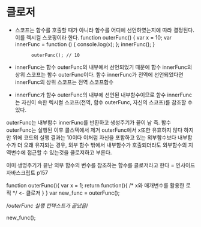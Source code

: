 # 클로저 

- 스코프는 함수를 호출할 때가 아니라 함수를 어디에 선언하였는지에 따라 결정된다.  이를 렉시컬 스코핑이라 한다. 
        function outerFunc() {
            var x = 10;
            var innerFunc = function () { console.log(x); };
             innerFunc();
        }

            outerFunc(); // 10

- innerFunc는 함수 outerFunc의 내부에서 선언되었기 때문에 함수 innerFunc의 상위 스코프는 함수 outerFunc이다. 함수 innerFunc가 전역에 선언되었다면 innerFunc의 상위 스코프는 전역 스코프함수 
- innerFunc가 함수 outerFunc의 내부에 선언된 내부함수이므로 함수 innerFunc는 자신이 속한 렉시컬 스코프(전역, 함수 outerFunc, 자신의 스코프)를 참조할 수 있다. 

outerFunc는 내부함수 innerFunc를 반환하고 생성주기가 끝이 남 즉. 함수 outerFunc는 실행된 이후 콜스텍에서 제거 outerFunc에서 x또한 유효하지 않다
하지만 위에 코드의 실행 결과는 10이다 
이처럼 자신을 포함하고 있는 외부함수보다 내부함수가 더 오래 유지되는 경우, 외부 함수 밖에서 내부함수가 호출되더라도 외부함수의 지역변수에 접근할 수 있는것을 클로저하고 부른다.

이미 생명주기가 끝난 외부 함수의 변수를 참조하는 함수를 클로저라고 한다 = 인사이드 자바스크립트 p157

function outerFunc(){
    var x = 1;
    return function(){
        /*  x와 매개변수를 활용한 로직 */ <- 클로저
    }
}
var new_func = outerFunc();

/*outerFunc 실행 컨텍스트가 끝났음*/

new_func();